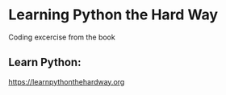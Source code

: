 # Learning Python the Hard Way

Coding excercise from the book

## Learn Python:

https://learnpythonthehardway.org
